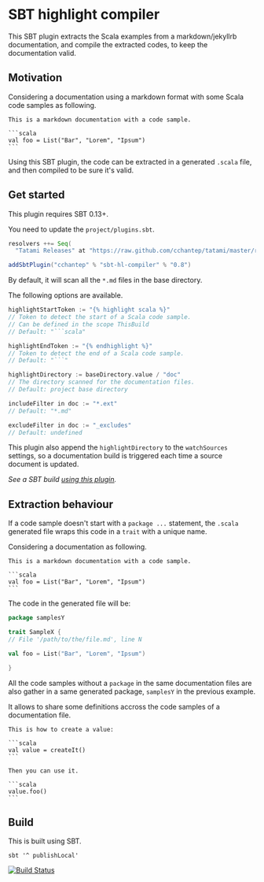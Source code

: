 # SBT highlight compiler

This SBT plugin extracts the Scala examples from a markdown/jekyllrb documentation, and compile the extracted codes, to keep the documentation valid.

## Motivation

Considering a documentation using a markdown format with some Scala code samples as following.

    This is a markdown documentation with a code sample.
    
    ```scala
    val foo = List("Bar", "Lorem", "Ipsum")
    ```

Using this SBT plugin, the code can be extracted in a generated `.scala` file, and then compiled to be sure it's valid.

## Get started

This plugin requires SBT 0.13+.

You need to update the `project/plugins.sbt`.

```scala
resolvers ++= Seq(
  "Tatami Releases" at "https://raw.github.com/cchantep/tatami/master/releases")

addSbtPlugin("cchantep" % "sbt-hl-compiler" % "0.8")
```

By default, it will scan all the `*.md` files in the base directory.

The following options are available.

```scala
highlightStartToken := "{% highlight scala %}"
// Token to detect the start of a Scala code sample.
// Can be defined in the scope ThisBuild
// Default: "```scala"

highlightEndToken := "{% endhighlight %}"
// Token to detect the end of a Scala code sample.
// Default: "```"

highlightDirectory := baseDirectory.value / "doc"
// The directory scanned for the documentation files.
// Default: project base directory

includeFilter in doc := "*.ext"
// Default: "*.md"

excludeFilter in doc := "_excludes"
// Default: undefined
```

This plugin also append the `highlightDirectory` to the `watchSources` settings, so a documentation build is triggered each time a source document is updated.

*See a SBT build [using this plugin](https://github.com/ReactiveMongo/reactivemongo-site/blob/gh-pages/build.sbt).*

## Extraction behaviour

If a code sample doesn't start with a `package ...` statement, the `.scala` generated file wraps this code in a `trait` with a unique name.

Considering a documentation as following.

    This is a markdown documentation with a code sample.
        
    ```scala
    val foo = List("Bar", "Lorem", "Ipsum")
    ```

The code in the generated file will be:

```scala
package samplesY

trait SampleX {
// File '/path/to/the/file.md', line N

val foo = List("Bar", "Lorem", "Ipsum")

}
```

All the code samples without a `package` in the same documentation files are also gather in a same generated package, `samplesY` in the previous example.

It allows to share some definitions accross the code samples of a documentation file.

    This is how to create a value:
    
    ```scala
    val value = createIt()
    ```
    
    Then you can use it.
    
    ```scala
    value.foo()
    ```

## Build

This is built using SBT.

    sbt '^ publishLocal'

[![Build Status](https://travis-ci.org/cchantep/sbt-hl-compiler.svg?branch=master)](https://travis-ci.org/cchantep/sbt-hl-compiler)
